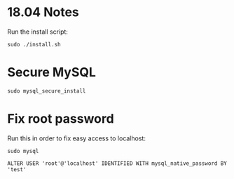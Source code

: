 # 18.04 Notes

Run the install script: 

	sudo ./install.sh

# Secure MySQL

	sudo mysql_secure_install

# Fix root password

Run this in order to fix easy access to localhost: 

	sudo mysql
	
	ALTER USER 'root'@'localhost' IDENTIFIED WITH mysql_native_password BY 'test'


